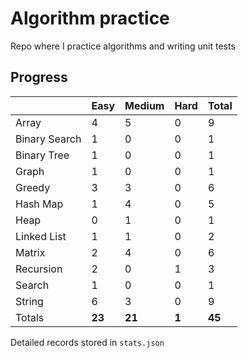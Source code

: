 # Algorithm practice

Repo where I practice algorithms and writing unit tests

<!-- note: currently i am not testing for python, as i have not (yet) learned any python testing frameworks. -->
<!-- todo: display the json data in some online visualization (probably with github pages). -->

## Progress

<!-- { javascript: 27, python: 17, both: 1 } -->
| |Easy|Medium|Hard|Total|
|-|-|-|-|-|
|Array|4|5|0|9|
|Binary Search|1|0|0|1|
|Binary Tree|1|0|0|1|
|Graph|1|0|0|1|
|Greedy|3|3|0|6|
|Hash Map|1|4|0|5|
|Heap|0|1|0|1|
|Linked List|1|1|0|2|
|Matrix|2|4|0|6|
|Recursion|2|0|1|3|
|Search|1|0|0|1|
|String|6|3|0|9|
|Totals|**23**|**21**|**1**|**45**|

Detailed records stored in `stats.json`
